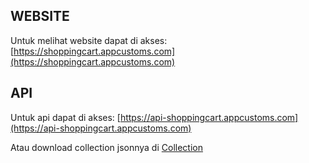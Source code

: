 ## WEBSITE

Untuk melihat website dapat di akses: 
[https://shoppingcart.appcustoms.com](https://shoppingcart.appcustoms.com)

## API

Untuk api dapat di akses:
[https://api-shoppingcart.appcustoms.com](https://api-shoppingcart.appcustoms.com)

Atau download collection jsonnya di [Collection](https://drive.google.com/file/d/1w3cY51kK3L4JNVooPXRKL-Pjqlh8z2XU/view?usp=sharing)


